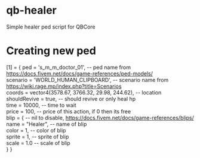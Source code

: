 # qb-healer
Simple healer ped script for QBCore

# Creating new ped
[1] = { 
ped = 's_m_m_doctor_01', -- ped name from https://docs.fivem.net/docs/game-references/ped-models/ </br>
scenario = 'WORLD_HUMAN_CLIPBOARD', -- scenario name from https://wiki.rage.mp/index.php?title=Scenarios </br>
coords = vector4(3578.67, 3766.32, 29.98, 244.62), -- location </br>
shouldRevive = true, -- should revive or only heal hp </br>
time = 10000, -- time to wait </br>
price = 100, -- price of this action, if 0 then its free </br>
blip = { -- nil to disable, https://docs.fivem.net/docs/game-references/blips/ </br>
  name = "Healer", -- name of blip </br>
  color = 1, -- color of blip </br>
  sprite = 1, -- sprite of blip </br>
  scale = 1.0  -- scale of blip </br>
  } 
}
